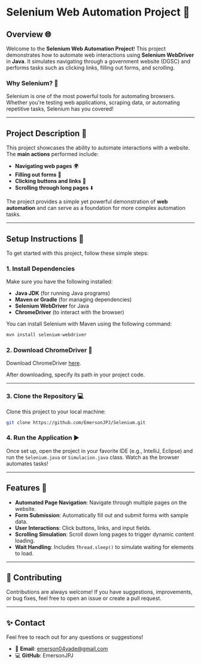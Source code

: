 # Selenium Web Automation Project 🚀

## Overview 🌐

Welcome to the **Selenium Web Automation Project**! This project demonstrates how to automate web interactions using **Selenium WebDriver** in **Java**. It simulates navigating through a government website (DGSC) and performs tasks such as clicking links, filling out forms, and scrolling.

### Why Selenium? 🤔
Selenium is one of the most powerful tools for automating browsers. Whether you're testing web applications, scraping data, or automating repetitive tasks, Selenium has you covered!

---

## Project Description 🎯

This project showcases the ability to automate interactions with a website. The **main actions** performed include:
- **Navigating web pages** 🌍
- **Filling out forms** 📝
- **Clicking buttons and links** 🔗
- **Scrolling through long pages** ⬇️

The project provides a simple yet powerful demonstration of **web automation** and can serve as a foundation for more complex automation tasks.

---

## Setup Instructions 🔧

To get started with this project, follow these simple steps:

### 1. **Install Dependencies**
Make sure you have the following installed:
- **Java JDK** (for running Java programs)
- **Maven or Gradle** (for managing dependencies)
- **Selenium WebDriver** for Java
- **ChromeDriver** (to interact with the browser)

You can install Selenium with Maven using the following command:

```bash
mvn install selenium-webdriver
```

### 2. **Download ChromeDriver** 🔽
Download ChromeDriver [here](https://sites.google.com/chromium.org/driver/downloads).

After downloading, specify its path in your project code.

---

### 3. **Clone the Repository** 💻
Clone this project to your local machine:

```bash
git clone https://github.com/EmersonJPJ/Selenium.git
```

### 4. **Run the Application** ▶️
Once set up, open the project in your favorite IDE (e.g., IntelliJ, Eclipse) and run the `Selenium.java` or `Simulacion.java` class. Watch as the browser automates tasks!

---

## Features 🚀

- **Automated Page Navigation**: Navigate through multiple pages on the website.
- **Form Submission**: Automatically fill out and submit forms with sample data.
- **User Interactions**: Click buttons, links, and input fields.
- **Scrolling Simulation**: Scroll down long pages to trigger dynamic content loading.
- **Wait Handling**: Includes `Thread.sleep()` to simulate waiting for elements to load.

---

## 🤝 Contributing

Contributions are always welcome! If you have suggestions, improvements, or bug fixes, feel free to open an issue or create a pull request. 

---

## ✨ Contact  

Feel free to reach out for any questions or suggestions!  

- 📧 **Email**: emerson04vade@gmail.com  
- 💻 **GitHub**: EmersonJPJ 
